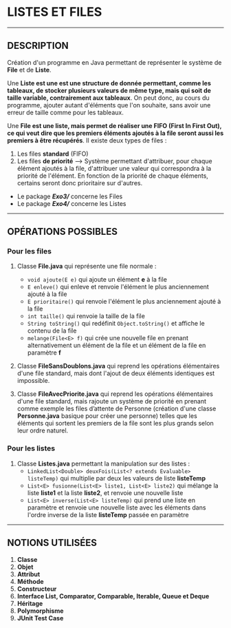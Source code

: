 # LISTES ET FILES

--------------------------------------------------

## DESCRIPTION

Création d'un programme en Java permettant de représenter le système de **File** et de **Liste**.

Une **Liste est une est une structure de donnée permettant, comme les tableaux, de stocker plusieurs valeurs de même type, mais qui soit de taille variable, contrairement aux tableaux**. On peut donc, au cours du programme, ajouter autant d'éléments que l'on souhaite, sans avoir une erreur de taille comme pour les tableaux.

Une **File est une liste, mais permet de réaliser une FIFO (First In First Out), ce qui veut dire que les premiers éléments ajoutés à la file seront aussi les premiers à être récupérés**. Il existe deux types de files :

1. Les files **standard** (FIFO)
2. Les files **de priorité** --> Système permettant d'attribuer, pour chaque élément ajoutés à la file, d'attribuer une valeur qui correspondra à la priorité de l'élément. En fonction de la priorité de chaque éléments, certains seront donc prioritaire sur d'autres.

* Le package **_Exo3/_** concerne les Files
* Le package **_Exo4/_** concerne les Listes

--------------------------------------------------

## OPÉRATIONS POSSIBLES

### Pour les files

1. Classe **File.java** qui représente une file normale :
	* `void ajoute(E e)` qui ajoute un élément **e** à la file
	* `E enleve()` qui enleve et renvoie l'élément le plus anciennement ajouté à la file
	* `E prioritaire()` qui renvoie l'élément le plus anciennement ajouté à la file
	* `int taille()` qui renvoie la taille de la file
	* `String toString()` qui redéfinit `Object.toString()` et affiche le contenu de la file
	* `melange(File<E> f)`  qui crée une nouvelle file en prenant alternativement un élément de la file et un élément de la file en paramètre **f**

2. Classe **FileSansDoublons.java** qui reprend les opérations élémentaires d'une file standard, mais dont l'ajout de deux éléments identiques est impossible.
3. Classe **FileAvecPriorite.java** qui reprend les opérations élémentaires d'une file standard, mais rajoute un système de priorité en prenant comme exemple les files d’attente de Personne (création d'une classe **Personne.java** basique pour créer une personne) telles que les éléments qui sortent les premiers de la file sont les plus grands selon leur ordre naturel.

### Pour les listes

1. Classe **Listes.java** permettant la manipulation sur des listes :
	* `LinkedList<Double> deuxFois(List<? extends Evaluable> listeTemp)` qui multiplie par deux les valeurs de liste **listeTemp**
	* `List<E> fusionne(List<E> liste1, List<E> liste2)` qui mélange la liste **liste1** et la liste **liste2**, et renvoie une nouvelle liste
	* `List<E> inverse(List<E> listeTemp)` qui prend une liste en paramètre et renvoie une nouvelle liste avec les éléments dans l'ordre inverse de la liste **listeTemp** passée en paramètre

--------------------------------------------------

## NOTIONS UTILISÉES

1. **Classe**
2. **Objet**
3. **Attribut**
4. **Méthode**
5. **Constructeur**
6. **Interface List, Comparator, Comparable, Iterable, Queue et Deque**
7. **Héritage**
8. **Polymorphisme**
9. **JUnit Test Case**
